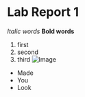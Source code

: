 # Lab Report 1
*Italic words*
**Bold words**
1. first
2. second
3. third
![Image](https://media.npr.org/assets/img/2019/09/26/gettyimages-542502429-27867461d697a947417e7f8760b72b1c96880582.jpg)
* Made
* You
* Look
